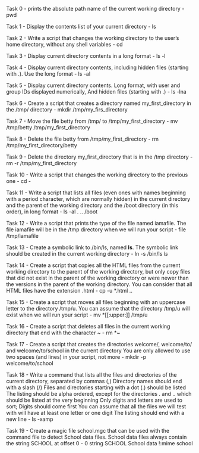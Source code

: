 Task 0 - prints the absolute path name of the current working directory - pwd

Task 1 - Display the contents list of your current directory - ls

Task 2 - Write a script that changes the working directory to the user’s home directory, without any shell variables - cd

Task 3 - Display current directory contents in a long format - ls -l

Task 4 - Display current directory contents, including hidden files (starting with .). Use the long format - ls -al

Task 5 - Display current directory contents.
Long format, with user and group IDs displayed numerically, And hidden files (starting with .) - ls -lna

Task 6 - Create a script that creates a directory named my_first_directory in the /tmp/ directory - mkdir /tmp/my_firs_directory

Task 7 - Move the file betty from /tmp/ to /tmp/my_first_directory - mv /tmp/betty /tmp/my_first_directory

Task 8 - Delete the file betty from /tmp/my_first_directory - rm /tmp/my_first_directory/betty

Task 9 - Delete the directory my_first_directory that is in the /tmp directory - rm -r /tmp/my_first_directory

Task 10 - Write a script that changes the working directory to the previous one - cd -

Task 11 - Write a script that lists all files (even ones with names beginning with a period character, which are normally hidden) in the current directory and the parent of the working directory and the /boot directory (in this order), in long format - ls -al . .. /boot

Task 12 - Write a script that prints the type of the file named iamafile. The file iamafile will be in the /tmp directory when we will run your script - file /tmp/iamafile

Task 13 - Create a symbolic link to /bin/ls, named __ls__. The symbolic link should be created in the current working directory - ln -s /bin/ls _ls_

Task 14 - Create a script that copies all the HTML files from the current working directory to the parent of the working directory, but only copy files that did not exist in the parent of the working directory or were newer than the versions in the parent of the working directory.
You can consider that all HTML files have the extension .html - cp -u *.html ..

Task 15 - Create a script that moves all files beginning with an uppercase letter to the directory /tmp/u.
You can assume that the directory /tmp/u will exist when we will run your script - mv *[[:upper:]] /tmp/u

Task 16 - Create a script that deletes all files in the current working directory that end with the character ~ - rm *~

Task 17 - Create a script that creates the directories welcome/, welcome/to/ and welcome/to/school in the current directory
You are only allowed to use two spaces (and lines) in your script, not more - mkdir -p welcome/to/school

Task 18 - Write a command that lists all the files and directories of the current directory, separated by commas (,)
Directory names should end with a slash (/)
Files and directories starting with a dot (.) should be listed
The listing should be alpha ordered, except for the directories . and .. which should be listed at the very beginning
Only digits and letters are used to sort; Digits should come first
You can assume that all the files we will test with will have at least one letter or one digit
The listing should end with a new line - ls -xamp

Task 19 - Create a magic file school.mgc that can be used with the command file to detect School data files. School data files always contain the string SCHOOL at offset 0 - 0 string SCHOOL School data !:mime school
